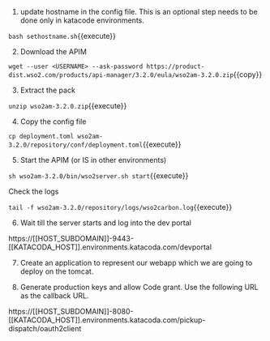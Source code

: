 1) update hostname in the config file. This is an optional step needs to be done only in katacode environments.

`bash sethostname.sh`{{execute}}

2) Download the APIM

`wget --user <USERNAME> --ask-password https://product-dist.wso2.com/products/api-manager/3.2.0/eula/wso2am-3.2.0.zip`{{copy}}

3) Extract the pack

`unzip wso2am-3.2.0.zip`{{execute}}

4) Copy the config file

`cp deployment.toml wso2am-3.2.0/repository/conf/deployment.toml`{{execute}}

5) Start the APIM (or IS in other environments)

`sh wso2am-3.2.0/bin/wso2server.sh start`{{execute}}

Check the logs

`tail -f wso2am-3.2.0/repository/logs/wso2carbon.log`{{execute}}

6) Wait till the server starts and log into the dev portal

https://[[HOST_SUBDOMAIN]]-9443-[[KATACODA_HOST]].environments.katacoda.com/devportal

7) Create an application to represent our webapp which we are going to deploy on the tomcat.

8) Generate production keys and allow Code grant. Use the following URL as the callback URL.

https://[[HOST_SUBDOMAIN]]-8080-[[KATACODA_HOST]].environments.katacoda.com/pickup-dispatch/oauth2client
